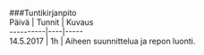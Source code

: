 ###Tuntikirjanpito  
Päivä | Tunnit | Kuvaus  
----------|----|-----  
14.5.2017 | 1h | Aiheen suunnittelua ja repon luonti.  
